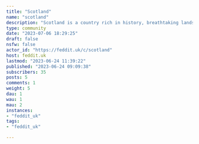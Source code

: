 ```yaml
---
title: "Scotland" 
name: "scotland"
description: "Scotland is a country rich in history, breathtaking landscapes, and vibrant cultural traditions."
type: community
date: "2023-07-06 18:29:25"
draft: false
nsfw: false
actor_id: "https://feddit.uk/c/scotland"
host: feddit.uk
lastmod: "2023-06-24 11:39:22"
published: "2023-06-24 09:09:38"
subscribers: 35
posts: 5
comments: 1
weight: 5
dau: 1
wau: 1
mau: 2
instances:
- "feddit_uk"
tags: 
- "feddit_uk"

---
```

